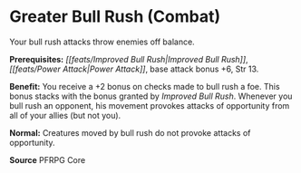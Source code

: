 ﻿---
cssclass: [feats]

---
# Greater Bull Rush (Combat)

Your bull rush attacks throw enemies off balance.

**Prerequisites:** _[[feats/Improved Bull Rush|Improved Bull Rush]]_, _[[feats/Power Attack|Power Attack]]_, base attack bonus +6, Str 13.

**Benefit:** You receive a +2 bonus on checks made to bull rush a foe. This bonus stacks with the bonus granted by _Improved Bull Rush_. Whenever you bull rush an opponent, his movement provokes attacks of opportunity from all of your allies (but not you).

**Normal:** Creatures moved by bull rush do not provoke attacks of opportunity.

**Source** PFRPG Core